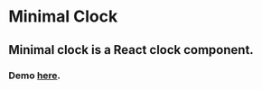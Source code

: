 # Minimal Clock

## Minimal clock is a React clock component.

### Demo [here](https://devkolasani.github.io/minimalclock/).
